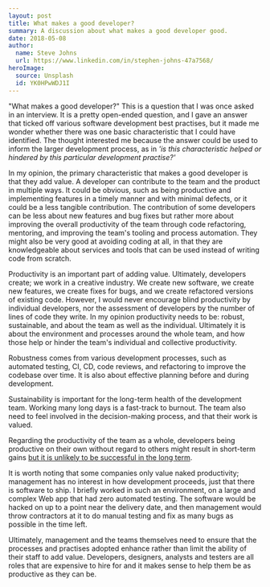 ```yaml
---
layout: post
title: What makes a good developer?
summary: A discussion about what makes a good developer good.
date: 2018-05-08
author:
  name: Steve Johns
  url: https://www.linkedin.com/in/stephen-johns-47a7568/
heroImage:
  source: Unsplash
  id: YK0HPwWDJ1I
---
```


"What makes a good developer?" This is a question that I was once asked in an interview. It is a pretty open-ended question, and I gave an answer that ticked off various software development best practises, but it made me wonder whether there was one basic characteristic that I could have identified. The thought interested me because the answer could be used to inform the larger development process, as in _'is this characteristic helped or hindered by this particular development practise?'_

In my opinion, the primary characteristic that makes a good developer is that they add value. A developer can contribute to the team and the product in multiple ways. It could be obvious, such as being productive and implementing features in a timely manner and with minimal defects, or it could be a less tangible contribution. The contribution of some developers can be less about new features and bug fixes but rather more about improving the overall productivity of the team through code refactoring, mentoring, and improving the team's tooling and process automation. They might also be very good at avoiding coding at all, in that they are knowledgeable about services and tools that can be used instead of writing code from scratch.

Productivity is an important part of adding value. Ultimately, developers create; we work in a creative industry. We create new software, we create new features, we create fixes for bugs, and we create refactored versions of existing code. However, I would never encourage blind productivity by individual developers, nor the assessment of developers by the number of lines of code they write. In my opinion productivity needs to be: robust, sustainable, and about the team as well as the individual. Ultimately it is about the environment and processes around the whole team, and how those help or hinder the team's individual and collective productivity.

Robustness comes from various development processes, such as automated testing, CI, CD, code reviews, and refactoring to improve the codebase over time. It is also about effective planning before and during development.

Sustainability is important for the long-term health of the development team. Working many long days is a fast-track to burnout. The team also need to feel involved in the decision-making process, and that their work is valued.

Regarding the productivity of the team as a whole, developers being productive on their own without regard to others might result in short-term gains [but it is unlikely to be successful in the long term](https://medium.com/@jgefroh/toxic-developers-considered-harmful-f7ea1494d4c0).

It is worth noting that some companies only value naked productivity; management has no interest in how development proceeds, just that there is software to ship. I briefly worked in such an environment, on a large and complex Web app that had zero automated testing. The software would be hacked on up to a point near the delivery date, and then management would throw contractors at it to do manual testing and fix as many bugs as possible in the time left.

Ultimately, management and the teams themselves need to ensure that the processes and practises adopted enhance rather than limit the ability of their staff to add value. Developers, designers, analysts and testers are all roles that are expensive to hire for and it makes sense to help them be as productive as they can be.
